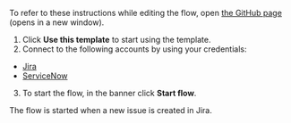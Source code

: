 To refer to these instructions while editing the flow, open [the GitHub page](https://github.com/ot4i/app-connect-templates/blob/main/resources/markdown/Creates%20an%20incident%20in%20ServiceNow%20when%20an%20issue%20is%20created%20in%20Jira_instructions.md) (opens in a new window).

1.	Click **Use this template** to start using the template.
2.	Connect to the following accounts by using your credentials:
   - [Jira](https://ibm.biz/ach2jira)
   - [ServiceNow](https://ibm.biz/acservicenow)
3.	To start the flow, in the banner click **Start flow**.

The flow is started when a new issue is created in Jira.
